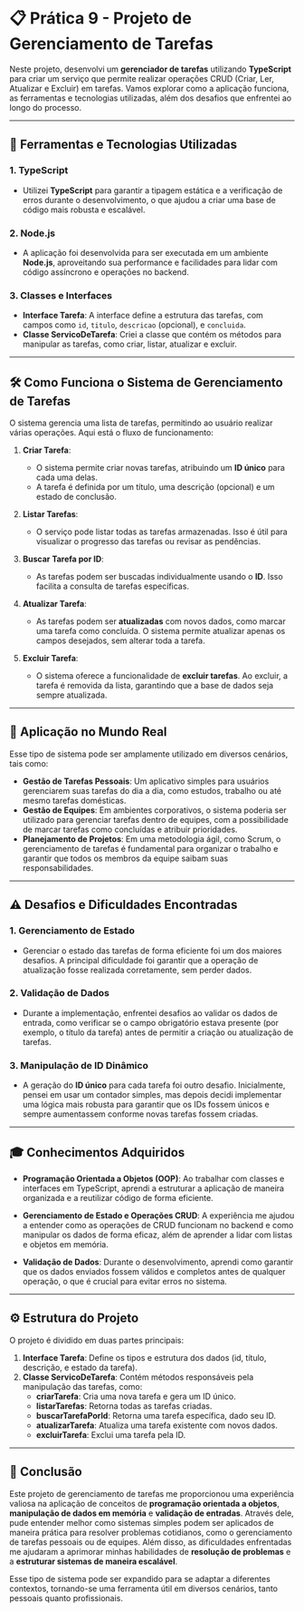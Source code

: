 # 📋 **Prática 9 - Projeto de Gerenciamento de Tarefas**

Neste projeto, desenvolvi um **gerenciador de tarefas** utilizando **TypeScript** para criar um serviço que permite realizar operações CRUD (Criar, Ler, Atualizar e Excluir) em tarefas. Vamos explorar como a aplicação funciona, as ferramentas e tecnologias utilizadas, além dos desafios que enfrentei ao longo do processo.

---

## 🔧 **Ferramentas e Tecnologias Utilizadas**

### 1. **TypeScript**
   - Utilizei **TypeScript** para garantir a tipagem estática e a verificação de erros durante o desenvolvimento, o que ajudou a criar uma base de código mais robusta e escalável.

### 2. **Node.js**
   - A aplicação foi desenvolvida para ser executada em um ambiente **Node.js**, aproveitando sua performance e facilidades para lidar com código assíncrono e operações no backend.

### 3. **Classes e Interfaces**
   - **Interface Tarefa**: A interface define a estrutura das tarefas, com campos como `id`, `titulo`, `descricao` (opcional), e `concluida`.
   - **Classe ServicoDeTarefa**: Criei a classe que contém os métodos para manipular as tarefas, como criar, listar, atualizar e excluir.

---

## 🛠️ **Como Funciona o Sistema de Gerenciamento de Tarefas**

O sistema gerencia uma lista de tarefas, permitindo ao usuário realizar várias operações. Aqui está o fluxo de funcionamento:

1. **Criar Tarefa**: 
   - O sistema permite criar novas tarefas, atribuindo um **ID único** para cada uma delas.
   - A tarefa é definida por um título, uma descrição (opcional) e um estado de conclusão.

2. **Listar Tarefas**:
   - O serviço pode listar todas as tarefas armazenadas. Isso é útil para visualizar o progresso das tarefas ou revisar as pendências.

3. **Buscar Tarefa por ID**:
   - As tarefas podem ser buscadas individualmente usando o **ID**. Isso facilita a consulta de tarefas específicas.

4. **Atualizar Tarefa**:
   - As tarefas podem ser **atualizadas** com novos dados, como marcar uma tarefa como concluída. O sistema permite atualizar apenas os campos desejados, sem alterar toda a tarefa.

5. **Excluir Tarefa**:
   - O sistema oferece a funcionalidade de **excluir tarefas**. Ao excluir, a tarefa é removida da lista, garantindo que a base de dados seja sempre atualizada.

---

## 🚀 **Aplicação no Mundo Real**

Esse tipo de sistema pode ser amplamente utilizado em diversos cenários, tais como:

- **Gestão de Tarefas Pessoais**: Um aplicativo simples para usuários gerenciarem suas tarefas do dia a dia, como estudos, trabalho ou até mesmo tarefas domésticas.
- **Gestão de Equipes**: Em ambientes corporativos, o sistema poderia ser utilizado para gerenciar tarefas dentro de equipes, com a possibilidade de marcar tarefas como concluídas e atribuir prioridades.
- **Planejamento de Projetos**: Em uma metodologia ágil, como Scrum, o gerenciamento de tarefas é fundamental para organizar o trabalho e garantir que todos os membros da equipe saibam suas responsabilidades.

---

## ⚠️ **Desafios e Dificuldades Encontradas**

### 1. **Gerenciamento de Estado**
   - Gerenciar o estado das tarefas de forma eficiente foi um dos maiores desafios. A principal dificuldade foi garantir que a operação de atualização fosse realizada corretamente, sem perder dados.

### 2. **Validação de Dados**
   - Durante a implementação, enfrentei desafios ao validar os dados de entrada, como verificar se o campo obrigatório estava presente (por exemplo, o título da tarefa) antes de permitir a criação ou atualização de tarefas.

### 3. **Manipulação de ID Dinâmico**
   - A geração do **ID único** para cada tarefa foi outro desafio. Inicialmente, pensei em usar um contador simples, mas depois decidi implementar uma lógica mais robusta para garantir que os IDs fossem únicos e sempre aumentassem conforme novas tarefas fossem criadas.

---

## 🎓 **Conhecimentos Adquiridos**

- **Programação Orientada a Objetos (OOP)**: Ao trabalhar com classes e interfaces em TypeScript, aprendi a estruturar a aplicação de maneira organizada e a reutilizar código de forma eficiente.
  
- **Gerenciamento de Estado e Operações CRUD**: A experiência me ajudou a entender como as operações de CRUD funcionam no backend e como manipular os dados de forma eficaz, além de aprender a lidar com listas e objetos em memória.

- **Validação de Dados**: Durante o desenvolvimento, aprendi como garantir que os dados enviados fossem válidos e completos antes de qualquer operação, o que é crucial para evitar erros no sistema.

---

## ⚙️ **Estrutura do Projeto**

O projeto é dividido em duas partes principais:

1. **Interface Tarefa**: Define os tipos e estrutura dos dados (id, título, descrição, e estado da tarefa).
2. **Classe ServicoDeTarefa**: Contém métodos responsáveis pela manipulação das tarefas, como:
   - **criarTarefa**: Cria uma nova tarefa e gera um ID único.
   - **listarTarefas**: Retorna todas as tarefas criadas.
   - **buscarTarefaPorId**: Retorna uma tarefa específica, dado seu ID.
   - **atualizarTarefa**: Atualiza uma tarefa existente com novos dados.
   - **excluirTarefa**: Exclui uma tarefa pela ID.

---

## 📌 **Conclusão**

Este projeto de gerenciamento de tarefas me proporcionou uma experiência valiosa na aplicação de conceitos de **programação orientada a objetos**, **manipulação de dados em memória** e **validação de entradas**. Através dele, pude entender melhor como sistemas simples podem ser aplicados de maneira prática para resolver problemas cotidianos, como o gerenciamento de tarefas pessoais ou de equipes. Além disso, as dificuldades enfrentadas me ajudaram a aprimorar minhas habilidades de **resolução de problemas** e a **estruturar sistemas de maneira escalável**.

Esse tipo de sistema pode ser expandido para se adaptar a diferentes contextos, tornando-se uma ferramenta útil em diversos cenários, tanto pessoais quanto profissionais.
